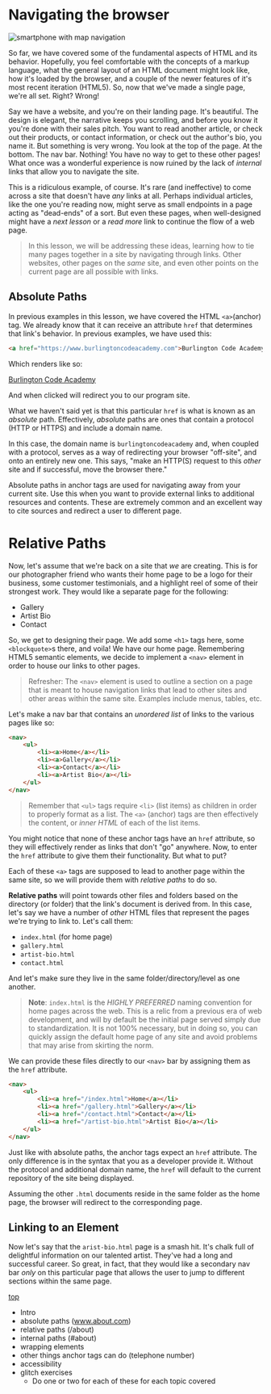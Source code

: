 # Navigating the browser
![smartphone with map navigation](https://res.cloudinary.com/btvca/image/upload/v1602867330/navigation-1048294_1280_qf2uow.jpg)

So far, we have covered some of the fundamental aspects of HTML and its behavior. Hopefully, you feel comfortable with the concepts of a markup language, what the general layout of an HTML document might look like, how it's loaded by the browser, and a couple of the newer features of it's most recent iteration (HTML5). So, now that we've made a single page, we're all set. Right? Wrong!

Say we have a website, and you're on their landing page. It's beautiful. The design is elegant, the narrative keeps you scrolling, and before you know it you're done with their sales pitch. You want to read another article, or check out their products, or contact information, or check out the author's bio, you name it. But something is very wrong. You look at the top of the page. At the bottom. The nav bar. Nothing! You have no way to get to these other pages! What once was a wonderful experience is now ruined by the lack of *internal* links that allow you to navigate the site. 

This is a ridiculous example, of course. It's rare (and ineffective) to come across a site that doesn't have *any* links at all. Perhaps individual articles, like the one you're reading now, might serve as small endpoints in a page acting as "dead-ends" of a sort. But even these pages, when well-designed might have a *next lesson* or a *read more* link to continue the flow of a web page. 

>In this lesson, we will be addressing these ideas, learning how to tie many pages together in a site by navigating through links. Other websites, other pages on the *same* site, and even other points on the current page are all possible with links. 


## Absolute Paths
In previous examples in this lesson, we have covered the HTML `<a>`(anchor) tag. We already know that it can receive an attribute `href` that determines that link's behavior. In previous examples, we have used this:

```html
<a href="https://www.burlingtoncodeacademy.com">Burlington Code Academy</a>
```
Which renders like so:

<a href="https://www.burlingtoncodeacademy.com">Burlington Code Academy</a>

And when clicked will redirect you to our program site.

What we haven't said yet is that this particular `href` is what is known as an *absolute* path. Effectively, *absolute* paths are ones that contain a protocol (HTTP or HTTPS) and include a domain name.

In this case, the domain name is `burlingtoncodeacademy` and, when coupled with a protocol, serves as a way of redirecting your browser "off-site", and onto an entirely new one. This says, "make an HTTP(S) request to this *other* site and if successful, move the browser there." 

Absolute paths in anchor tags are used for navigating away from your current site. Use this when you want to provide external links to additional resources and contents. These are extremely common and an excellent way to cite sources and redirect a user to different page.   

# Relative Paths
Now, let's assume that we're back on a site that *we* are creating. This is for our photographer friend who wants their home page to be a logo for their business, some customer testimonials, and a highlight reel of some of their strongest work. They would like a separate page for the following:

- Gallery
- Artist Bio
- Contact 

So, we get to designing their page. We add some `<h1>` tags here, some `<blockquote>`s there, and voila! We have our home page. Remembering HTML5 semantic elements, we decide to implement a `<nav>` element in order to house our links to other pages.

> Refresher: The `<nav>` element is used to outline a section on a page that is meant to house navigation links that lead to other sites and other areas within the same site. Examples include menus, tables, etc.

Let's make a nav bar that contains an *unordered list* of links to the various pages like so:

```html
<nav>
    <ul>
        <li><a>Home</a></li>
        <li><a>Gallery</a></li>
        <li><a>Contact</a></li>
        <li><a>Artist Bio</a></li>        
    </ul>
</nav>
```

> Remember that `<ul>` tags require `<li>` (list items) as children in order to properly format as a list. The `<a>` (anchor) tags are then effectively the content, or *inner HTML* of each of the list items.

You might notice that none of these anchor tags have an `href` attribute, so they will effectively render as links that don't "go" anywhere. Now, to enter the `href` attribute to give them their functionality. But what to put?

Each of these `<a>` tags are supposed to lead to another page within the same site, so we will provide them with *relative paths* to do so. 

**Relative paths** will point towards other files and folders based on the directory (or folder) that the link's document is derived from. In this case, let's say we have a number of *other* HTML files that represent the pages we're trying to link to. Let's call them:

- `index.html` (for home page)
- `gallery.html`
- `artist-bio.html`
- `contact.html`

And let's make sure they live in the same folder/directory/level as one another. 

> **Note**: `index.html` is the *HIGHLY PREFERRED* naming convention for home pages across the web. This is a relic from a previous era of web development, and will by default be the initial page served simply due to standardization. It is not 100% necessary, but in doing so, you can quickly assign the default home page of any site and avoid problems that may arise from skirting the norm.

We can provide these files directly to our `<nav>` bar by assigning them as the `href` attribute.

```html
<nav>
    <ul>
        <li><a href="/index.html">Home</a></li>
        <li><a href="/gallery.html">Gallery</a></li>
        <li><a href="/contact.html">Contact</a></li>
        <li><a href="/artist-bio.html">Artist Bio</a></li>        
    </ul>
</nav>
```

 Just like with absolute paths, the anchor tags expect an `href` attribute. The only difference is in the syntax that you as a developer provide it. Without the protocol and additional domain name, the `href` will default to the current repository of the site being displayed. 

 Assuming the other `.html` documents reside in the same folder as the home page, the browser will redirect to the corresponding page. 


## Linking to an Element
Now let's say that the `arist-bio.html` page is a smash hit. It's chalk full of delightful information on our talented artist. They've had a long and successful career. So great, in fact, that they would like a secondary nav bar *only* on this particular page that allows the user to jump to different sections within the same page. 

[top](#top)


- Intro
- absolute paths (www.about.com)
- relative paths (/about)
- internal paths (#about)
- wrapping elements
- other things anchor tags can do (telephone number)
- accessibility
- glitch exercises
    - Do one or two for each of these for each topic covered